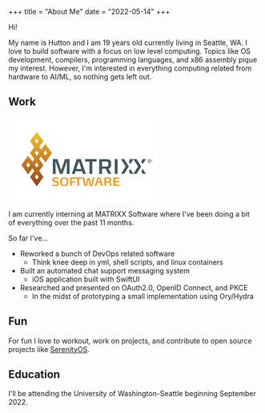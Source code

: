 +++
title = "About Me"
date = "2022-05-14"
+++

Hi! 

My name is Hutton and I am 19 years old currently living in Seattle, WA.  I love to build software with a focus on low 
level computing. Topics like OS development, compilers, programming languages, and x86 assembly pique my 
interest. However, I'm interested in everything computing related from hardware to AI/ML, so nothing gets left out.

## Work
![MATRIXX Software](/MATRIXXLogo.png)  

I am currently interning at MATRIXX Software where I've been doing a bit  
of everything over the past 11 months.  

So far I've...  
* Reworked a bunch of DevOps related software  
    * Think knee deep in yml, shell scripts, and linux containers
* Built an automated chat support messaging system
    * iOS application built with SwiftUI
* Researched and presented on OAuth2.0, OpenID Connect, and PKCE
    * In the midst of prototyping a small implementation using Ory/Hydra

## Fun
For fun I love to workout, work on projects, and contribute to open source projects like [SerenityOS](github.com/serenityOS/serenity).

## Education

I'll be attending the University of Washington-Seattle beginning September 2022.
